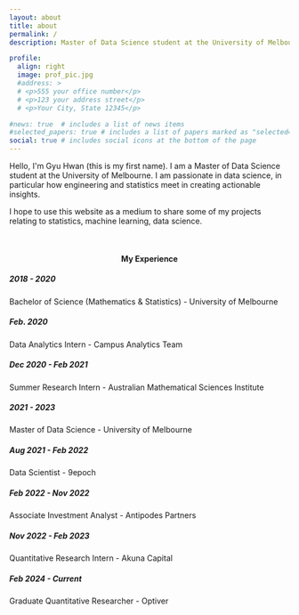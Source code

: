 ```yaml
---
layout: about
title: about
permalink: /
description: Master of Data Science student at the University of Melbourne.

profile:
  align: right
  image: prof_pic.jpg
  #address: >
  # <p>555 your office number</p>
  # <p>123 your address street</p>
  # <p>Your City, State 12345</p>

#news: true  # includes a list of news items
#selected_papers: true # includes a list of papers marked as "selected={true}"
social: true # includes social icons at the bottom of the page
---
```


Hello, I'm Gyu Hwan (this is my first name). I am a Master of Data Science student at the University of Melbourne. I am passionate in data science, in particular how engineering and statistics meet in creating actionable insights.

I hope to use this website as a medium to share some of my projects relating to statistics, machine learning, data science.

<br>
<h4><center>My Experience </center> </h4>
<div class="timeline">
  <div class="box left">
    <div class="content">
      <h5>2018 - 2020</h5>
      <p>Bachelor of Science (Mathematics & Statistics) - University of Melbourne</p>
    </div>
  </div>
  <div class="box right">
    <div class="content">
      <h5>Feb. 2020</h5>
      <p>Data Analytics Intern - Campus Analytics Team</p>
    </div>
  </div>
  <div class="box left">
    <div class="content">
      <h5>Dec 2020 - Feb 2021 </h5>
      <p>Summer Research Intern - Australian Mathematical Sciences Institute</p>
    </div>
  </div>
  <div class="box right">
    <div class="content">
      <h5>2021 - 2023</h5>
      <p>Master of Data Science - University of Melbourne</p>
    </div>
  </div>
  <div class="box left">
    <div class="content">
      <h5>Aug 2021 - Feb 2022 </h5>
      <p>Data Scientist - 9epoch</p>
    </div>
  </div>
</div>
  <div class="box right">
    <div class="content">
      <h5>Feb 2022 - Nov 2022 </h5>
      <p>Associate Investment Analyst - Antipodes Partners</p>
    </div>
  </div>
</div>
<div class="box left">
  <div class="content">
    <h5>Nov 2022 - Feb 2023 </h5>
    <p>Quantitative Research Intern - Akuna Capital</p>
    </div>
  </div>
<div class="box right">
  <div class="content">
    <h5>Feb 2024 - Current </h5>
    <p>Graduate Quantitative Researcher - Optiver</p>
    </div>
  </div>
</div>
